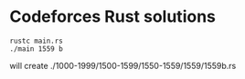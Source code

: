 # Codeforces Rust solutions
```
rustc main.rs
./main 1559 b
```
will create ./1000-1999/1500-1599/1550-1559/1559/1559b.rs